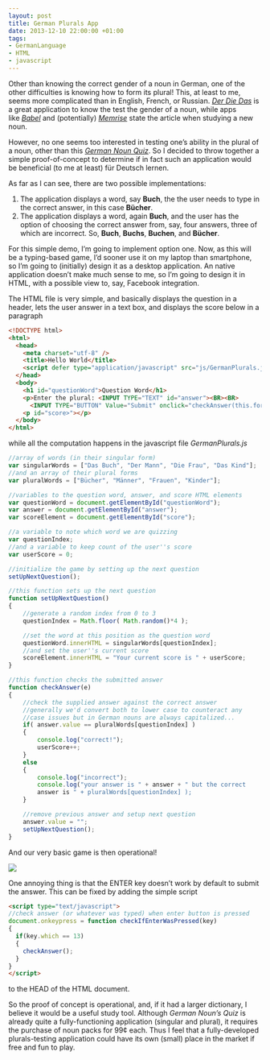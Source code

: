 ```yaml
---
layout: post
title: German Plurals App
date: 2013-12-10 22:00:00 +01:00
tags:
- GermanLanguage
- HTML
- javascript
---
```

Other than knowing the correct gender of a noun in German, one of the other difficulties is knowing how to form its plural! This, at least to me, seems more complicated than in English, French, or Russian. [*Der Die Das*](https://itunes.apple.com/us/app/der-die-das/id548055880?mt=8) is a great application to know the test the gender of a noun, while apps like [*Babel*](https://www.babbel.com) and (potentially) [*Memrise*](https://www.memrise.com/) state the article when studying a new noun.

However, no one seems too interested in testing one’s ability in the plural of a noun, other than this [*German Noun Quiz*](http://www.helloresolven.com/portfolio/german-nouns-quiz/). So I decided to throw together a simple proof-of-concept to determine if in fact such an application would be beneficial (to me at least) für Deutsch lernen.

As far as I can see, there are two possible implementations:

1. The application displays a word, say **Buch**, the the user needs to type in the correct answer, in this case **Bücher**.
2. The application displays a word, again **Buch**, and the user has the option of choosing the correct answer from, say, four answers, three of which are incorrect. So, **Buch**, **Buchs**, **Buchen**, and **Bücher**.

For this simple demo, I’m going to implement option one. Now, as this will be a typing-based game, I’d sooner use it on my laptop than smartphone, so I’m going to (initially) design it as a desktop application. An native application doesn’t make much sense to me, so I’m going to design it in HTML, with a possible view to, say, Facebook integration.

The HTML file is very simple, and basically displays the question in a header, lets the user answer in a text box, and displays the score below in a paragraph

```html
<!DOCTYPE html>
<html>
  <head>
    <meta charset="utf-8" />
    <title>Hello World</title>
    <script defer type="application/javascript" src="js/GermanPlurals.js"></script>
  </head>
  <body>
    <h1 id="questionWord">Question Word</h1>
    <p>Enter the plural: <INPUT TYPE="TEXT" id="answer"><BR><BR>
      <INPUT TYPE="BUTTON" Value="Submit" onclick="checkAnswer(this.form)"></p>
    <p id="score>"></p>
  </body>
</html>
```

while all the computation happens in the javascript file *GermanPlurals.js*

```js
//array of words (in their singular form)
var singularWords = ["Das Buch", "Der Mann", "Die Frau", "Das Kind"];
//and an array of their plural forms
var pluralWords = ["Bücher", "Männer", "Frauen", "Kinder"];

//variables to the question word, answer, and score HTML elements
var questionWord = document.getElementById("questionWord");
var answer = document.getElementById("answer");
var scoreElement = document.getElementById("score");

//a variable to note which word we are quizzing
var questionIndex;
//and a variable to keep count of the user''s score
var userScore = 0;

//initialize the game by setting up the next question
setUpNextQuestion();

//this function sets up the next question
function setUpNextQuestion()
{
    //generate a random index from 0 to 3
    questionIndex = Math.floor( Math.random()*4 );

    //set the word at this position as the question word
    questionWord.innerHTML = singularWords[questionIndex];
    //and set the user''s current score
    scoreElement.innerHTML = "Your current score is " + userScore;
}

//this function checks the submitted answer
function checkAnswer(e)
{
    //check the supplied answer against the correct answer
    //generally we'd convert both to lower case to counteract any
    //case issues but in German nouns are always capitalized...
    if( answer.value == pluralWords[questionIndex] )
    {
        console.log("correct!");
        userScore++;
    }
    else
    {
        console.log("incorrect");
        console.log("your answer is " + answer + " but the correct
        answer is " + pluralWords[questionIndex] );
    }

    //remove previous answer and setup next question
    answer.value = "";
    setUpNextQuestion();
}
```

And our very basic game is then operational!

![]({{site.url}}/assets/images/posts/2013/13-12-10/01.png)

One annoying thing is that the ENTER key doesn’t work by default to submit the answer. This can be fixed by adding the simple script

```html
<script type="text/javascript">
//check answer (or whatever was typed) when enter button is pressed
document.onkeypress = function checkIfEnterWasPressed(key)
{
  if(key.which == 13)
  {
    checkAnswer();
  }
}
</script>
```

to the HEAD of the HTML document.

So the proof of concept is operational, and, if it had a larger dictionary, I believe it would be a useful study tool. Although *German Noun’s Quiz* is already quite a fully-functioning application (singular and plural), it requires the purchase of noun packs for 99¢ each. Thus I feel that a fully-developed plurals-testing application could have its own (small) place in the market if free and fun to play.
